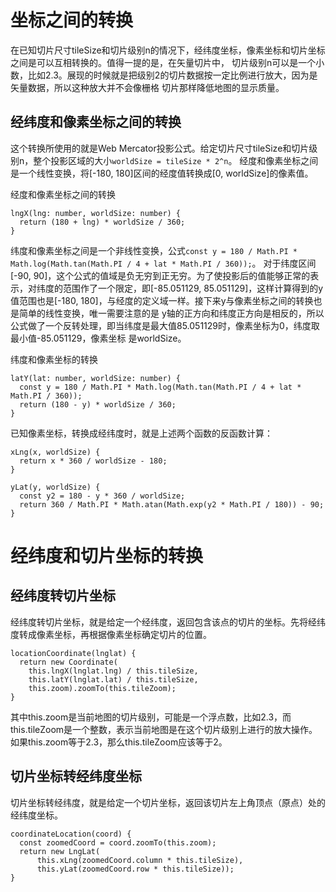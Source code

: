 # 坐标之间的转换
在已知切片尺寸tileSize和切片级别n的情况下，经纬度坐标，像素坐标和切片坐标之间是可以互相转换的。值得一提的是，在矢量切片中，
切片级别n可以是一个小数，比如2.3。展现的时候就是把级别2的切片数据按一定比例进行放大，因为是矢量数据，所以这种放大并不会像栅格
切片那样降低地图的显示质量。

## 经纬度和像素坐标之间的转换
这个转换所使用的就是Web Mercator投影公式。给定切片尺寸tileSize和切片级别n，整个投影区域的大小`worldSize = tileSize * 2^n`。
经度和像素坐标之间是一个线性变换，将[-180, 180]区间的经度值转换成[0, worldSize]的像素值。

经度和像素坐标之间的转换
```
lngX(lng: number, worldSize: number) {
  return (180 + lng) * worldSize / 360;
}
```

纬度和像素坐标之间是一个非线性变换，公式`const y = 180 / Math.PI * Math.log(Math.tan(Math.PI / 4 + lat * Math.PI / 360));`。
对于纬度区间[-90, 90]，这个公式的值域是负无穷到正无穷。为了使投影后的值能够正常的表示，对纬度的范围作了一个限定，即[-85.051129, 85.051129]，这样计算得到的y值范围也是[-180, 180]，与经度的定义域一样。接下来y与像素坐标之间的转换也是简单的线性变换，唯一需要注意的是
y轴的正方向和纬度正方向是相反的，所以公式做了一个反转处理，即当纬度是最大值85.051129时，像素坐标为0，纬度取最小值-85.051129，像素坐标
是worldSize。

纬度和像素坐标的转换
```
latY(lat: number, worldSize: number) {
  const y = 180 / Math.PI * Math.log(Math.tan(Math.PI / 4 + lat * Math.PI / 360));
  return (180 - y) * worldSize / 360;
}
```

已知像素坐标，转换成经纬度时，就是上述两个函数的反函数计算：

```
xLng(x, worldSize) {
  return x * 360 / worldSize - 180;
}

yLat(y, worldSize) {
  const y2 = 180 - y * 360 / worldSize;
  return 360 / Math.PI * Math.atan(Math.exp(y2 * Math.PI / 180)) - 90;
}
```

# 经纬度和切片坐标的转换
## 经纬度转切片坐标
经纬度转切片坐标，就是给定一个经纬度，返回包含该点的切片的坐标。先将经纬度转成像素坐标，再根据像素坐标确定切片的位置。

```
locationCoordinate(lnglat) {
  return new Coordinate(
    this.lngX(lnglat.lng) / this.tileSize,
    this.latY(lnglat.lat) / this.tileSize,
    this.zoom).zoomTo(this.tileZoom);
}
```

其中this.zoom是当前地图的切片级别，可能是一个浮点数，比如2.3，而this.tileZoom是一个整数，表示当前地图是在这个切片级别上进行的放大操作。
如果this.zoom等于2.3，那么this.tileZoom应该等于2。

## 切片坐标转经纬度坐标
切片坐标转经纬度，就是给定一个切片坐标，返回该切片左上角顶点（原点）处的经纬度坐标。

```
coordinateLocation(coord) {
  const zoomedCoord = coord.zoomTo(this.zoom);
  return new LngLat(
      this.xLng(zoomedCoord.column * this.tileSize),
      this.yLat(zoomedCoord.row * this.tileSize));
}
```